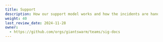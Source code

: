 ```yaml
---
title: Support
description: How our support model works and how the incidents are handled.
weight: 40
last_review_date: 2024-11-28
owner:
  - https://github.com/orgs/giantswarm/teams/sig-docs
---
```

